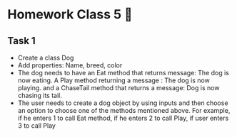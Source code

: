 # Homework Class 5 📒

## Task 1
* Create a class Dog
* Add properties: Name, breed, color
* The dog needs to have an Eat method that returns message: The dog is now eating. A Play method returning a message : The dog is now playing. and a ChaseTail method that returns a message: Dog is now chasing its tail.
* The user needs to create a dog object by using inputs and then choose an option to choose one of the methods mentioned above. For example, if he enters 1 to call Eat method, if he enters 2 to call Play, if user enters 3 to call Play
